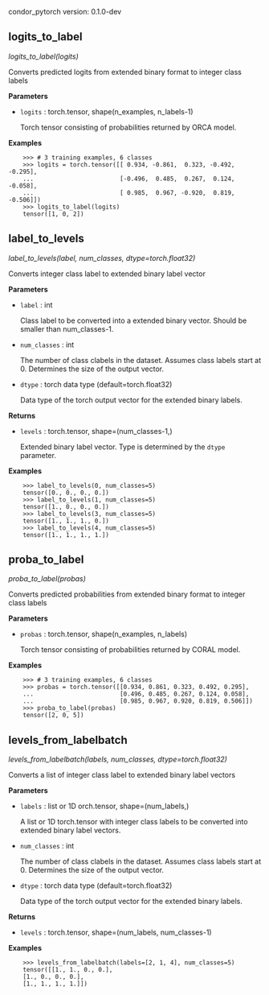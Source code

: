 condor_pytorch version: 0.1.0-dev
## logits_to_label

*logits_to_label(logits)*

Converts predicted logits from extended binary format
    to integer class labels

**Parameters**

- `logits` : torch.tensor, shape(n_examples, n_labels-1)

    Torch tensor consisting of probabilities returned by ORCA model.

**Examples**

```
    >>> # 3 training examples, 6 classes
    >>> logits = torch.tensor([[ 0.934, -0.861,  0.323, -0.492, -0.295],
    ...                        [-0.496,  0.485,  0.267,  0.124, -0.058],
    ...                        [ 0.985,  0.967, -0.920,  0.819, -0.506]])
    >>> logits_to_label(logits)
    tensor([1, 0, 2])
```

## label_to_levels

*label_to_levels(label, num_classes, dtype=torch.float32)*

Converts integer class label to extended binary label vector

**Parameters**

- `label` : int

    Class label to be converted into a extended
    binary vector. Should be smaller than num_classes-1.


- `num_classes` : int

    The number of class clabels in the dataset. Assumes
    class labels start at 0. Determines the size of the
    output vector.


- `dtype` : torch data type (default=torch.float32)

    Data type of the torch output vector for the
    extended binary labels.

**Returns**

- `levels` : torch.tensor, shape=(num_classes-1,)

    Extended binary label vector. Type is determined
    by the `dtype` parameter.

**Examples**

```
    >>> label_to_levels(0, num_classes=5)
    tensor([0., 0., 0., 0.])
    >>> label_to_levels(1, num_classes=5)
    tensor([1., 0., 0., 0.])
    >>> label_to_levels(3, num_classes=5)
    tensor([1., 1., 1., 0.])
    >>> label_to_levels(4, num_classes=5)
    tensor([1., 1., 1., 1.])
```

## proba_to_label

*proba_to_label(probas)*

Converts predicted probabilities from extended binary format
    to integer class labels

**Parameters**

- `probas` : torch.tensor, shape(n_examples, n_labels)

    Torch tensor consisting of probabilities returned by CORAL model.

**Examples**

```
    >>> # 3 training examples, 6 classes
    >>> probas = torch.tensor([[0.934, 0.861, 0.323, 0.492, 0.295],
    ...                        [0.496, 0.485, 0.267, 0.124, 0.058],
    ...                        [0.985, 0.967, 0.920, 0.819, 0.506]])
    >>> proba_to_label(probas)
    tensor([2, 0, 5])
```

## levels_from_labelbatch

*levels_from_labelbatch(labels, num_classes, dtype=torch.float32)*

Converts a list of integer class label to extended binary label vectors

**Parameters**

- `labels` : list or 1D orch.tensor, shape=(num_labels,)

    A list or 1D torch.tensor with integer class labels
    to be converted into extended binary label vectors.


- `num_classes` : int

    The number of class clabels in the dataset. Assumes
    class labels start at 0. Determines the size of the
    output vector.


- `dtype` : torch data type (default=torch.float32)

    Data type of the torch output vector for the
    extended binary labels.

**Returns**

- `levels` : torch.tensor, shape=(num_labels, num_classes-1)


**Examples**

```
    >>> levels_from_labelbatch(labels=[2, 1, 4], num_classes=5)
    tensor([[1., 1., 0., 0.],
    [1., 0., 0., 0.],
    [1., 1., 1., 1.]])
```

